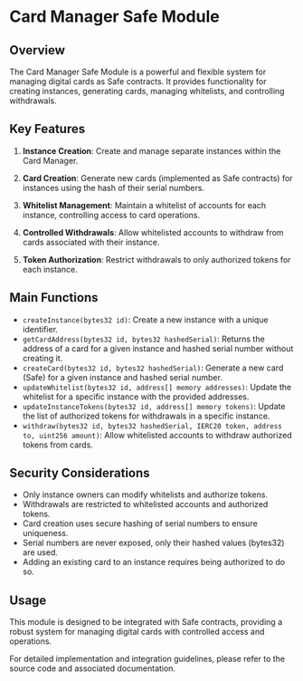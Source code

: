 # Card Manager Safe Module

## Overview

The Card Manager Safe Module is a powerful and flexible system for managing digital cards as Safe contracts. It provides functionality for creating instances, generating cards, managing whitelists, and controlling withdrawals.

## Key Features

1. **Instance Creation**: Create and manage separate instances within the Card Manager.

2. **Card Creation**: Generate new cards (implemented as Safe contracts) for instances using the hash of their serial numbers.

3. **Whitelist Management**: Maintain a whitelist of accounts for each instance, controlling access to card operations.

4. **Controlled Withdrawals**: Allow whitelisted accounts to withdraw from cards associated with their instance.

5. **Token Authorization**: Restrict withdrawals to only authorized tokens for each instance.

## Main Functions

- `createInstance(bytes32 id)`: Create a new instance with a unique identifier.
- `getCardAddress(bytes32 id, bytes32 hashedSerial)`: Returns the address of a card for a given instance and hashed serial number without creating it.
- `createCard(bytes32 id, bytes32 hashedSerial)`: Generate a new card (Safe) for a given instance and hashed serial number.
- `updateWhitelist(bytes32 id, address[] memory addresses)`: Update the whitelist for a specific instance with the provided addresses.
- `updateInstanceTokens(bytes32 id, address[] memory tokens)`: Update the list of authorized tokens for withdrawals in a specific instance.
- `withdraw(bytes32 id, bytes32 hashedSerial, IERC20 token, address to, uint256 amount)`: Allow whitelisted accounts to withdraw authorized tokens from cards.

## Security Considerations

- Only instance owners can modify whitelists and authorize tokens.
- Withdrawals are restricted to whitelisted accounts and authorized tokens.
- Card creation uses secure hashing of serial numbers to ensure uniqueness.
- Serial numbers are never exposed, only their hashed values (bytes32) are used.
- Adding an existing card to an instance requires being authorized to do so.

## Usage

This module is designed to be integrated with Safe contracts, providing a robust system for managing digital cards with controlled access and operations.

For detailed implementation and integration guidelines, please refer to the source code and associated documentation.
